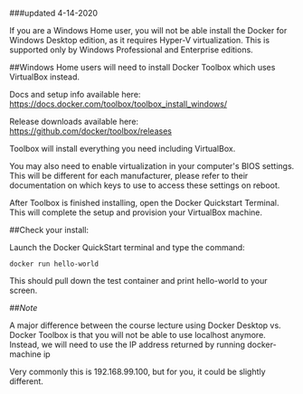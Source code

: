 ###updated 4-14-2020

If you are a Windows Home user, you will not be able install the Docker for Windows Desktop edition, as it requires Hyper-V virtualization. This is supported only by Windows Professional and Enterprise editions.

##Windows Home users will need to install Docker Toolbox which uses VirtualBox instead.

Docs and setup info available here:
https://docs.docker.com/toolbox/toolbox_install_windows/

Release downloads available here:
https://github.com/docker/toolbox/releases

Toolbox will install everything you need including VirtualBox.

You may also need to enable virtualization in your computer's BIOS settings. This will be different for each manufacturer, please refer to their documentation on which keys to use to access these settings on reboot.

After Toolbox is finished installing, open the Docker Quickstart Terminal. This will complete the setup and provision your VirtualBox machine.

##Check your install:

Launch the Docker QuickStart terminal and type the command:

    docker run hello-world

This should pull down the test container and print hello-world to your screen.

##*Note*

A major difference between the course lecture using Docker Desktop vs. Docker Toolbox is that you will not be able to use localhost anymore. Instead, we will need to use the IP address returned by running docker-machine ip

Very commonly this is 192.168.99.100, but for you, it could be slightly different.